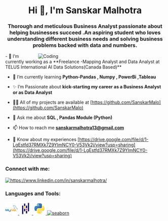 <h1 align="center">Hi 👋, I'm Sanskar Malhotra</h1>
<h3 align="center">Thorough and meticulous Business Analyst passionate about helping businesses succeed .An aspiring student who loves understanding different business needs and solving business problems backed with data and numbers.</h3>
<img align="right" alt="Coding" width="400" src="https://img.freepik.com/premium-vector/business-analyst-man-working-with-business-data_116137-783.jpg?w=2000">
- 💼 I’m currently working as a **Freelance -Mapping Analyst and Data Analyst at TELUS International AI Data Solutions(Canada Based)**

- 🌱 I’m currently learning **Python-Pandas , Numpy , PowerBi ,Tableau**

- ✨ I’m Passionate about **kick-starting my career as a Business Analyst or as Data Analyst**

- 👨‍💻 All of my projects are available at [https://github.com/SanskarMalo](https://github.com/SanskarMalo)

- 💬 Ask me about **SQL , Pandas Module (Python)**

- 📫 How to reach me **sanskarmalhotra13@gmail.com**

- 📄 Know about my experiences [https://drive.google.com/file/d/1-LgEstfd37RMXk7Z9YImNCY0-V53Vk2j/view?usp=sharing](https://drive.google.com/file/d/1-LgEstfd37RMXk7Z9YImNCY0-V53Vk2j/view?usp=sharing)

<h3 align="left">Connect with me:</h3>
<p align="left">
<a href="https://linkedin.com/in/https://www.linkedin.com/in/sanskarmalhotra/" target="blank"><img align="center" src="https://raw.githubusercontent.com/rahuldkjain/github-profile-readme-generator/master/src/images/icons/Social/linked-in-alt.svg" alt="https://www.linkedin.com/in/sanskarmalhotra/" height="30" width="40" /></a>
</p>

<h3 align="left">Languages and Tools:</h3>
<p align="left"> <a href="https://www.mysql.com/" target="_blank" rel="noreferrer"> <img src="https://raw.githubusercontent.com/devicons/devicon/master/icons/mysql/mysql-original-wordmark.svg" alt="mysql" width="40" height="40"/> </a> <a href="https://pandas.pydata.org/" target="_blank" rel="noreferrer"> <img src="https://raw.githubusercontent.com/devicons/devicon/2ae2a900d2f041da66e950e4d48052658d850630/icons/pandas/pandas-original.svg" alt="pandas" width="40" height="40"/> </a> <a href="https://www.python.org" target="_blank" rel="noreferrer"> <img src="https://raw.githubusercontent.com/devicons/devicon/master/icons/python/python-original.svg" alt="python" width="40" height="40"/> </a> <a href="https://seaborn.pydata.org/" target="_blank" rel="noreferrer"> <img src="https://seaborn.pydata.org/_images/logo-mark-lightbg.svg" alt="seaborn" width="40" height="40"/> </a> </p>
